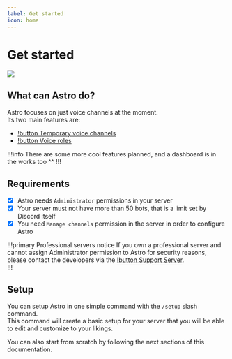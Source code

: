 ```yaml
---
label: Get started
icon: home
---
```

# Get started

![](https://astro-bot.space/discovery-banner.png)

## What can Astro do?
Astro focuses on just voice channels at the moment.  
Its two main features are:
- [!button Temporary voice channels](temporary-voice-channels/index.md)
- [!button Voice roles](voice-roles.md)

!!!info
There are some more cool features planned, and a dashboard is in the works too ^^
!!!
## Requirements
- [x] Astro needs `Administrator` permissions in your server  
- [x] Your server must not have more than 50 bots, that is a limit set by Discord itself
- [x] You need `Manage channels` permission in the server in order to configure Astro

!!!primary Professional servers notice
If you own a professional server and cannot assign Administrator permission to Astro for security reasons, please contact the developers via the [!button Support Server](https://astro-bot.space/support).  
!!!

## Setup
You can setup Astro in one simple command with the `/setup` slash command.  
This command will create a basic setup for your server that you will be able to edit and customize to your likings.  

You can also start from scratch by following the next sections of this documentation.
